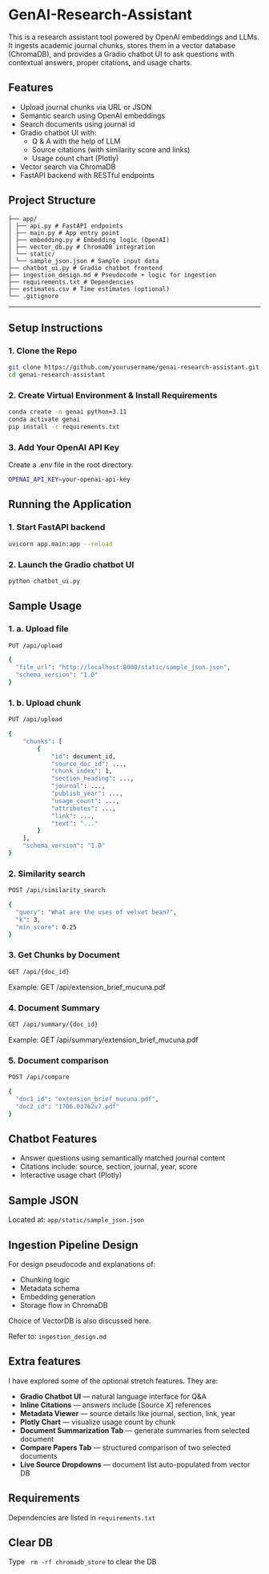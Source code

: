 # GenAI-Research-Assistant

This is a research assistant tool powered by OpenAI embeddings and LLMs. It ingests academic journal chunks, stores them in a vector database (ChromaDB), and provides a Gradio chatbot UI to ask questions with contextual answers, proper citations, and usage charts.

## Features

* Upload journal chunks via URL or JSON  
* Semantic search using OpenAI embeddings
* Search documents using journal id
* Gradio chatbot UI with:  
  * Q & A with the help of LLM
  * Source citations (with similarity score and links)  
  * Usage count chart (Plotly)  
* Vector search via ChromaDB  
* FastAPI backend with RESTful endpoints


## Project Structure

```
├── app/
│ ├── api.py # FastAPI endpoints
│ ├── main.py # App entry point
│ ├── embedding.py # Embedding logic (OpenAI)
│ ├── vector_db.py # ChromaDB integration
│ └── static/
│ └── sample_json.json # Sample input data
├── chatbot_ui.py # Gradio chatbot frontend
├── ingestion_design.md # Pseudocode + logic for ingestion
├── requirements.txt # Dependencies
├── estimates.csv # Time estimates (optional)
└── .gitignore
```

---

## Setup Instructions

### 1. Clone the Repo

```bash
git clone https://github.com/yourusername/genai-research-assistant.git
cd genai-research-assistant
```

### 2. Create Virtual Environment & Install Requirements

```bash
conda create -n genai python=3.11
conda activate genai
pip install -r requirements.txt
```

### 3. Add Your OpenAI API Key

Create a .env file in the root directory.
```bash
OPENAI_API_KEY=your-openai-api-key
```

## Running the Application

### 1. Start FastAPI backend
```bash
uvicorn app.main:app --reload
```

### 2. Launch the Gradio chatbot UI
```bash
python chatbot_ui.py
```

## Sample Usage

### 1. a. Upload file
```bash
PUT /api/upload

{
  "file_url": "http://localhost:8000/static/sample_json.json",
  "schema_version": "1.0"
}
```

### 1. b. Upload chunk
```bash
PUT /api/upload

{
    "chunks": [
        {
            "id": document_id,
            "source_doc_id": ...,
            "chunk_index": 1,
            "section_heading": ...,
            "journal": ...,
            "publish_year": ...,
            "usage_count": ...,
            "attributes": ...,
            "link": ...,
            "text": "..."
        }
    ],
    "schema_version": "1.0"
}
```

### 2. Similarity search
```bash
POST /api/similarity_search

{
  "query": "What are the uses of velvet bean?",
  "k": 3,
  "min_score": 0.25
}
```

### 3. Get Chunks by Document
```bash
GET /api/{doc_id}
```
Example:
GET /api/extension_brief_mucuna.pdf


### 4. Document Summary
```bash
GET /api/summary/{doc_id}
```
Example:
GET /api/summary/extension_brief_mucuna.pdf

### 5. Document comparison
```bash
POST /api/compare

{
  "doc1_id": "extension_brief_mucuna.pdf",
  "doc2_id": "1706.03762v7.pdf"
}
```

## Chatbot Features
- Answer questions using semantically matched journal content
- Citations include: source, section, journal, year, score
- Interactive usage chart (Plotly)

## Sample JSON
Located at: ```app/static/sample_json.json```

## Ingestion Pipeline Design
For design pseudocode and explanations of:
- Chunking logic
- Metadata schema
- Embedding generation
- Storage flow in ChromaDB

Choice of VectorDB is also discussed here.

Refer to: ```ingestion_design.md```

## Extra features

I have explored some of the optional stretch features. They are:
- **Gradio Chatbot UI** — natural language interface for Q&A
- **Inline Citations** — answers include [Source X] references
- **Metadata Viewer** — source details like journal, section, link, year
- **Plotly Chart** — visualize usage count by chunk
- **Document Summarization Tab** — generate summaries from selected document
- **Compare Papers Tab** — structured comparison of two selected documents
- **Live Source Dropdowns** — document list auto-populated from vector DB

## Requirements
Dependencies are listed in ```requirements.txt```

## Clear DB
Type ``` rm -rf chromadb_store``` to clear the DB


